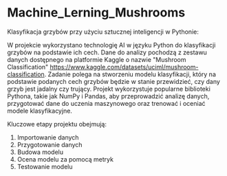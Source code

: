 # Machine_Lerning_Mushrooms
Klasyfikacja grzybów przy użyciu sztucznej inteligencji w Pythonie:

W projekcie wykorzystano technologię AI w języku Python do klasyfikacji grzybów na podstawie ich cech. 
Dane do analizy pochodzą z zestawu danych dostępnego na platformie Kaggle o nazwie "Mushroom Classification" https://www.kaggle.com/datasets/uciml/mushroom-classification.
Zadanie polega na stworzeniu modelu klasyfikacji, który na podstawie podanych cech grzybów będzie w stanie przewidzieć, czy dany grzyb jest jadalny czy trujący.
Projekt wykorzystuje popularne biblioteki Pythona, takie jak NumPy i Pandas, aby przeprowadzić analizę danych, przygotować dane do uczenia maszynowego oraz trenować i oceniać modele klasyfikacyjne.

Kluczowe etapy projektu obejmują:
1. Importowanie danych
2. Przygotowanie danych
3. Budowa modelu
4. Ocena modelu za pomocą metryk
5. Testowanie modelu
